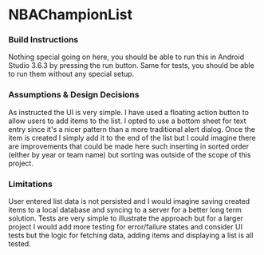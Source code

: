# NBAChampionList

### Build Instructions
Nothing special going on here, you should be able to run this in Android Studio 3.6.3 by pressing the run button. Same for tests, you should be able to run them without any special setup.

### Assumptions & Design Decisions
As instructed the UI is very simple. I have used a floating action button to allow users to add items to the list. I opted to use a bottom sheet for text entry since it's a nicer pattern than a more traditional alert dialog. Once the item is created I simply add it to the end of the list but I could imagine there are improvements that could be made here such inserting in sorted order (either by year or team name) but sorting was outside of the scope of this project.

### Limitations
User entered list data is not persisted and I would imagine saving created items to a local database and syncing to a server for a better long term solution. Tests are very simple to illustrate the approach but for a larger project I would add more testing for error/failure states and consider UI tests but the logic for fetching data, adding items and displaying a list is all tested.
